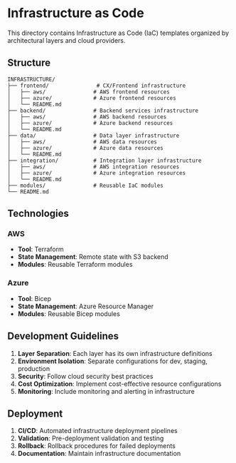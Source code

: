 # Infrastructure as Code

This directory contains Infrastructure as Code (IaC) templates organized by architectural layers and cloud providers.

## Structure

```
INFRASTRUCTURE/
├── frontend/               # CX/Frontend infrastructure
│   ├── aws/               # AWS frontend resources
│   ├── azure/             # Azure frontend resources
│   └── README.md
├── backend/               # Backend services infrastructure
│   ├── aws/               # AWS backend resources
│   ├── azure/             # Azure backend resources
│   └── README.md
├── data/                  # Data layer infrastructure
│   ├── aws/               # AWS data resources
│   ├── azure/             # Azure data resources
│   └── README.md
├── integration/           # Integration layer infrastructure
│   ├── aws/               # AWS integration resources
│   ├── azure/             # Azure integration resources
│   └── README.md
├── modules/               # Reusable IaC modules
└── README.md
```

## Technologies

### AWS
- **Tool**: Terraform
- **State Management**: Remote state with S3 backend
- **Modules**: Reusable Terraform modules

### Azure
- **Tool**: Bicep
- **State Management**: Azure Resource Manager
- **Modules**: Reusable Bicep modules

## Development Guidelines

1. **Layer Separation**: Each layer has its own infrastructure definitions
2. **Environment Isolation**: Separate configurations for dev, staging, production
3. **Security**: Follow cloud security best practices
4. **Cost Optimization**: Implement cost-effective resource configurations
5. **Monitoring**: Include monitoring and alerting in infrastructure

## Deployment

1. **CI/CD**: Automated infrastructure deployment pipelines
2. **Validation**: Pre-deployment validation and testing
3. **Rollback**: Rollback procedures for failed deployments
4. **Documentation**: Maintain infrastructure documentation

